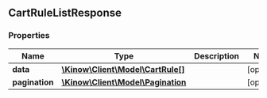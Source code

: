 ## CartRuleListResponse

### Properties
Name | Type | Description | Notes
------------ | ------------- | ------------- | -------------
**data** | [**\Kinow\Client\Model\CartRule[]**](#CartRule) |  | [optional] 
**pagination** | [**\Kinow\Client\Model\Pagination**](#Pagination) |  | [optional] 


